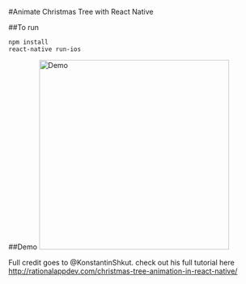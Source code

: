 #Animate Christmas Tree with React Native

##To run
```
npm install
react-native run-ios
```

##Demo
<img src="https://github.com/rexlow/ChristmasTree/blob/master/demo.gif" alt="Demo" width="375" />


Full credit goes to @KonstantinShkut. 
check out his full tutorial here http://rationalappdev.com/christmas-tree-animation-in-react-native/

